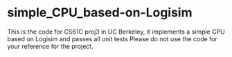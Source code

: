 # simple_CPU_based-on-Logisim
This is the code for CS61C proj3 in UC Berkeley, it implements a simple CPU based on Logisim and passes all unit tests
Please do not use the code for your reference for the project.
